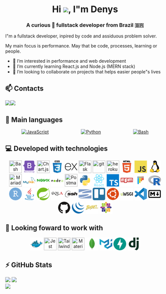 <h1 align="center">Hi 
<img src="https://camo.githubusercontent.com/e8e7b06ecf583bc040eb60e44eb5b8e0ecc5421320a92929ce21522dbc34c891/68747470733a2f2f6d656469612e67697068792e636f6d2f6d656469612f6876524a434c467a6361737252346961377a2f67697068792e676966" width="40px">, I"m Denys</h1>
<h3 align="center">A curious 🤔 fullstack developer from Brazil 🇧🇷</h3>


I"m a fullstack developer, inpired by code and assiduous problem solver.

My main focus is performance. May that be code, processes, learning or people.

- 👀 I’m interested in performance and web development
- 🌱 I’m currently learning React.js and Node.js (MERN stack)
- 💞️ I’m looking to collaborate on projects that helps easier people"s lives


## 📫 Contacts

<div style="display:flex;align-items:center">
    <a target="_blank" rel="noreferrer" href="mailto:denysdohn@gmail.com"><img src="https://img.shields.io/badge/Gmail-D14836?style=for-the-badge&logo=gmail&logoColor=white"></a>
    <a target="_blank" rel="noreferrer" href="https://www.linkedin.com/in/denyspacheco"><img src="https://img.shields.io/badge/LinkedIn-0077B5?style=for-the-badge&logo=linkedin&logoColor=white">
	<a target="_blank" rel="noreferrer" href="https://www.linkedin.com/in/denyspacheco"></a>
</div>


## 🚀️ Main languages

<div style="display:flex;justify-content:space-around">
	<a href="https://developer.mozilla.org/en-US/docs/Web/JavaScript" target="_blank" rel="noreferrer"><img src="https://raw.githubusercontent.com/jmnote/z-icons/master/svg/javascript.svg" width="50px" title="JavaScript"/></a>
	<a href="https://www.python.org" target="_blank" rel="noreferrer"><img src="https://raw.githubusercontent.com/jmnote/z-icons/master/svg/python.svg" width="50px" title="Python"/></a>
	<a href="https://www.gnu.org/software/bash/" target="_blank" rel="noreferrer"><img src="https://raw.githubusercontent.com/jmnote/z-icons/master/svg/bash.svg" width="50px" title="Bash"/></a>
</div>

## 💻️ Developed with technologies
<p align="center">
    <a href="https://www.gnu.org/software/bash/" target="_blank" rel="noreferrer"><img src="https://www.vectorlogo.zone/logos/gnu_bash/gnu_bash-icon.svg" title="Bash" width="40" height="40"/></a>
    <a href="https://getbootstrap.com" target="_blank" rel="noreferrer"><img src="https://raw.githubusercontent.com/devicons/devicon/master/icons/bootstrap/bootstrap-plain-wordmark.svg" title="Bootstrap" width="40" height="40"/></a>
    <a href="https://www.chartjs.org" target="_blank" rel="noreferrer"><img src="https://www.chartjs.org/media/logo-title.svg" title="Chart.js" width="40" height="40"/></a>
    <a href="https://www.w3schools.com/css/" target="_blank" rel="noreferrer"><img src="https://raw.githubusercontent.com/devicons/devicon/master/icons/css3/css3-original-wordmark.svg" title="Css3" width="40" height="40"/></a>
    <a href="https://expressjs.com" target="_blank" rel="noreferrer"><img src="https://raw.githubusercontent.com/devicons/devicon/master/icons/express/express-original.svg" title="Express" width="40" height="40"/></a>
    <a href="https://flask.palletsprojects.com/" target="_blank" rel="noreferrer"><img src="https://www.vectorlogo.zone/logos/pocoo_flask/pocoo_flask-icon.svg" title="Flask" width="40" height="40"/></a>
    <a href="https://git-scm.com/" target="_blank" rel="noreferrer"><img src="https://www.vectorlogo.zone/logos/git-scm/git-scm-icon.svg" title="git" width="40" height="40"/></a>
    <a href="https://heroku.com" target="_blank" rel="noreferrer"><img src="https://www.vectorlogo.zone/logos/heroku/heroku-icon.svg" title="heroku" width="40" height="40"/></a>
    <a href="https://www.w3.org/html/" target="_blank" rel="noreferrer"><img src="https://raw.githubusercontent.com/devicons/devicon/master/icons/html5/html5-original-wordmark.svg" title="Html5" width="40" height="40"/></a>
    <a href="https://developer.mozilla.org/en-US/docs/Web/JavaScript" target="_blank" rel="noreferrer">
    <img src="https://raw.githubusercontent.com/devicons/devicon/master/icons/javascript/javascript-original.svg" title="JavaScript" width="40" height="40"/></a>
    <a href="https://www.linux.org/" target="_blank" rel="noreferrer"><img src="https://raw.githubusercontent.com/devicons/devicon/master/icons/linux/linux-original.svg" title="Linux" width="40" height="40"/></a>
    <a href="https://mariadb.org/" target="_blank" rel="noreferrer"><img src="https://www.vectorlogo.zone/logos/mariadb/mariadb-icon.svg" title="Mariadb" width="40" height="40"/></a>
    <a href="https://www.mysql.com/" target="_blank" rel="noreferrer"><img src="https://raw.githubusercontent.com/devicons/devicon/master/icons/mysql/mysql-original-wordmark.svg" title="MySql" width="40" height="40"/></a>
    <a href="https://www.nginx.com" target="_blank" rel="noreferrer"><img src="https://raw.githubusercontent.com/devicons/devicon/master/icons/nginx/nginx-original.svg" title="Nginx" width="40" height="40"/></a>
    <a href="https://nodejs.org" target="_blank" rel="noreferrer"><img src="https://raw.githubusercontent.com/devicons/devicon/master/icons/nodejs/nodejs-original-wordmark.svg" title="Node.js" width="40" height="40"/></a>
    <a href="https://postman.com" target="_blank" rel="noreferrer"><img src="https://www.vectorlogo.zone/logos/getpostman/getpostman-icon.svg" title="Postman" width="40" height="40"/></a>
    <a href="https://www.python.org" target="_blank" rel="noreferrer"><img src="https://raw.githubusercontent.com/devicons/devicon/master/icons/python/python-original.svg" title="python" width="40" height="40"/></a>
    <a href="https://reactjs.org/" target="_blank" rel="noreferrer"><img src="https://raw.githubusercontent.com/devicons/devicon/master/icons/react/react-original-wordmark.svg" title="React.js" width="40" height="40"/></a>
    <a href="https://www.typescriptlang.org/" target="_blank" rel="noreferrer"><img src="https://raw.githubusercontent.com/devicons/devicon/master/icons/typescript/typescript-original.svg" title="Typescript" width="40" height="40"/></a>
    <a href="https://www.npmjs.com/" target="_blank" rel="noreferrer"><img src="https://raw.githubusercontent.com/devicons/devicon/master/icons/npm/npm-original-wordmark.svg" title="NPM" width="40" height="40"/></a>
    <a href="https://pytest.org/" target="_blank" rel="noreferrer"><img src="https://raw.githubusercontent.com/devicons/devicon/master/icons/pytest/pytest-original.svg" title="Pytest" width="40" height="40"/></a>
    <a href="https://www.r-project.org/" target="_blank" rel="noreferrer"><img src="https://raw.githubusercontent.com/devicons/devicon/master/icons/r/r-original.svg" title="R" width="40" height="40"/></a>
    <a href="https://www.rstudio.com/" target="_blank" rel="noreferrer"><img src="https://raw.githubusercontent.com/devicons/devicon/master/icons/rstudio/rstudio-original.svg" title="RStudio" width="40" height="40"/></a>
    <a href="https://www.java.com/" target="_blank" rel="noreferrer"><img src="https://raw.githubusercontent.com/devicons/devicon/master/icons/java/java-original.svg" title="Java" width="40" height="40"/></a>
    <a href="https://spring.io/" target="_blank" rel="noreferrer"><img src="https://raw.githubusercontent.com/devicons/devicon/master/icons/spring/spring-original.svg" title="Spring" width="40" height="40"/></a>
    <a href="https://www.sqlalchemy.org/" target="_blank" rel="noreferrer"><img src="https://raw.githubusercontent.com/devicons/devicon/master/icons/sqlalchemy/sqlalchemy-original.svg" title="SQLAlchemy" width="40" height="40"/></a>
    <a href="https://wikipedia.org/wiki/Secure_Shell/" target="_blank" rel="noreferrer"><img src="https://raw.githubusercontent.com/devicons/devicon/master/icons/ssh/ssh-original-wordmark.svg" title="ssh" width="40" height="40"/></a>
    <a href="https://subversion.apache.org/" target="_blank" rel="noreferrer"><img src="https://raw.githubusercontent.com/devicons/devicon/master/icons/subversion/subversion-original.svg" title="Subversion" width="40" height="40"/></a>
    <a href="https://trello.com/" target="_blank" rel="noreferrer"><img src="https://raw.githubusercontent.com/devicons/devicon/master/icons/trello/trello-plain.svg" title="Trello" width="40" height="40"/></a>
    <a href="https://ubuntu.com/" target="_blank" rel="noreferrer"><img src="https://raw.githubusercontent.com/devicons/devicon/master/icons/ubuntu/ubuntu-plain.svg" title="Ubuntu" width="40" height="40"/></a>
    <a href="https://uwsgi-docs.readthedocs.io" target="_blank" rel="noreferrer"><img src="https://raw.githubusercontent.com/devicons/devicon/master/icons/uwsgi/uwsgi-original.svg" title="uWSGI" width="40" height="40"/></a>
    <a href="https://code.visualstudio.com/" target="_blank" rel="noreferrer"><img src="https://raw.githubusercontent.com/devicons/devicon/master/icons/vscode/vscode-original.svg" title="VSCode" width="40" height="40"/></a>
    <a href="https://www.markdownguide.org/getting-started/" target="_blank" rel="noreferrer"><img src="https://raw.githubusercontent.com/devicons/devicon/master/icons/markdown/markdown-original.svg" title="Markdown" width="40" height="40"/></a>
    <a href="https://github.com/" target="_blank" rel="noreferrer"><img src="https://raw.githubusercontent.com/devicons/devicon/master/icons/github/github-original.svg" title="GitHub" width="40" height="40"/></a>
    <a href="https://jquery.com/" target="_blank" rel="noreferrer"><img src="https://raw.githubusercontent.com/devicons/devicon/master/icons/jquery/jquery-original.svg" title="JQuery" width="40" height="40"/></a>
    <a href="https://babeljs.io/" target="_blank" rel="noreferrer"><img src="https://raw.githubusercontent.com/devicons/devicon/master/icons/babel/babel-original.svg" title="Babel" width="40" height="40"/></a>
    <a href="https://www.centos.org/" target="_blank" rel="noreferrer"><img src="https://raw.githubusercontent.com/devicons/devicon/master/icons/centos/centos-original.svg" title="CentOS" width="40" height="40"/></a>
</p>

## 🤩 Looking foward to work with

<p align="center">
<a href="https://www.docker.com/" target="_blank" rel="noreferrer"><img src="https://raw.githubusercontent.com/devicons/devicon/master/icons/docker/docker-original.svg" title="Docker" width="40" height="40"/></a> 
<a href="https://jestjs.io" target="_blank" rel="noreferrer"><img src="https://www.vectorlogo.zone/logos/jestjsio/jestjsio-icon.svg" title="Jest" width="40" height="40"/></a>
<a href="https://tailwindcss.com/" target="_blank" rel="noreferrer"><img src="https://www.vectorlogo.zone/logos/tailwindcss/tailwindcss-icon.svg" title="Tailwind" width="40" height="40"/></a>
<a href="https://materializecss.com/" target="_blank" rel="noreferrer"><img src="https://raw.githubusercontent.com/prplx/svg-logos/5585531d45d294869c4eaab4d7cf2e9c167710a9/svg/materialize.svg" title="Materialize" width="40" height="40"/></a>
<a href="https://www.mongodb.com/" target="_blank" rel="noreferrer"><img src="https://raw.githubusercontent.com/devicons/devicon/master/icons/mongodb/mongodb-original.svg" title="MongoDB" width="40" height="40"/></a>
<a href="https://mui.com/pt/" target="_blank" rel="noreferrer"><img src="https://raw.githubusercontent.com/devicons/devicon/master/icons/materialui/materialui-original.svg" title="MaterialUI" width="40" height="40"/></a>
<a href="https://fastapi.tiangolo.com/" target="_blank" rel="noreferrer"><img src="https://raw.githubusercontent.com/devicons/devicon/master/icons/fastapi/fastapi-original.svg" title="FastAPI" width="40" height="40"/></a>
<a href="https://www.djangoproject.com/" target="_blank" rel="noreferrer"><img src="https://raw.githubusercontent.com/devicons/devicon/master/icons/django/django-plain.svg" title="Django" width="40" height="40"/></a>
</p>

## ⚡️ GitHub Stats

<div>

<img src="https://github-readme-stats.vercel.app/api?username=denyspacheco&hide=prs,issues&theme=github_dark"/>

<img src="https://github-readme-stats.vercel.app/api/top-langs/?username=denyspacheco&langs_count=10&layout=compact&theme=github_dark"/>

</div>

<img align="center" src="https://github-readme-streak-stats.herokuapp.com/?user=denyspacheco&theme=dark"/>



